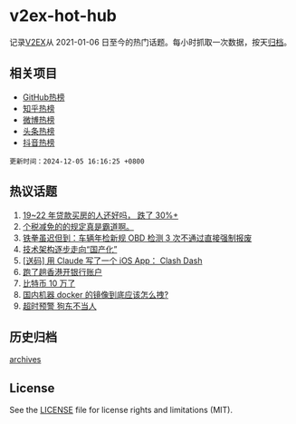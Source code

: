 # v2ex-hot-hub

 记录[V2EX](https://www.v2ex.com/)从 2021-01-06 日至今的热门话题。每小时抓取一次数据，按天[归档](archives)。
 
 ## 相关项目

- [GitHub热榜](https://github.com/lonnyzhang423/github-hot-hub)
- [知乎热榜](https://github.com/lonnyzhang423/zhihu-hot-hub)
- [微博热榜](https://github.com/lonnyzhang423/weibo-hot-hub)
- [头条热榜](https://github.com/lonnyzhang423/toutiao-hot-hub)
- [抖音热榜](https://github.com/lonnyzhang423/douyin-hot-hub)


 `更新时间：2024-12-05 16:16:25 +0800`

## 热议话题

1. [19~22 年贷款买房的人还好吗， 跌了 30%+](https://www.v2ex.com/t/1095136)
1. [个税减免的的规定真是霸道啊。](https://www.v2ex.com/t/1095121)
1. [铁拳虽迟但到：车辆年检新规 OBD 检测 3 次不通过直接强制报废](https://www.v2ex.com/t/1095129)
1. [技术架构逐步走向“国产化”](https://www.v2ex.com/t/1095159)
1. [[送码] 用 Claude 写了一个 iOS App： Clash Dash](https://www.v2ex.com/t/1095032)
1. [跑了趟香港开银行账户](https://www.v2ex.com/t/1095112)
1. [比特币 10 万了](https://www.v2ex.com/t/1095162)
1. [国内机器 docker 的镜像到底应该怎么拽?](https://www.v2ex.com/t/1095188)
1. [超时预警 狗东不当人](https://www.v2ex.com/t/1095119)

## 历史归档

[archives](archives)

## License

See the [LICENSE](LICENSE) file for license rights and limitations (MIT).

